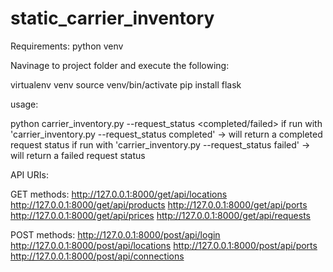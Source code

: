 # static_carrier_inventory

Requirements:
python
venv

Navinage to project folder and execute the following:

virtualenv venv
source venv/bin/activate
pip install flask

usage:

python carrier_inventory.py --request_status <completed/failed>
if run with 'carrier_inventory.py --request_status completed' -> will return a completed request status
if run with 'carrier_inventory.py --request_status failed' -> will return a failed request status

API URIs:

GET methods:
http://127.0.0.1:8000/get/api/locations
http://127.0.0.1:8000/get/api/products
http://127.0.0.1:8000/get/api/ports
http://127.0.0.1:8000/get/api/prices
http://127.0.0.1:8000/get/api/requests

POST methods:
http://127.0.0.1:8000/post/api/login
http://127.0.0.1:8000/post/api/locations
http://127.0.0.1:8000/post/api/ports
http://127.0.0.1:8000/post/api/connections
